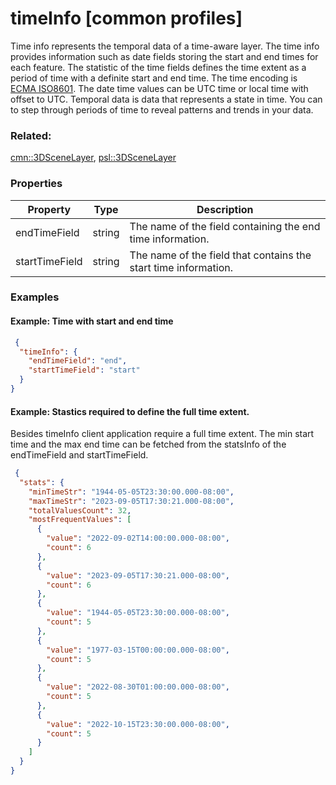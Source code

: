 # timeInfo [common profiles]

Time info represents the temporal data of a time-aware layer. The time info provides information such as date fields storing the start and end times for each feature. The statistic of the time fields defines the time extent as a period of time with a definite start and end time. The time encoding is [ECMA ISO8601](ECMA_ISO8601.md). The date time values can be UTC time or local time with offset to UTC. Temporal data is data that represents a state in time. You can to step through periods of time to reveal patterns and trends in your data.

### Related:

[cmn::3DSceneLayer](3DSceneLayer.cmn.md), [psl::3DSceneLayer](3DSceneLayer.psl.md)
### Properties

| Property | Type | Description |
| --- | --- | --- |
| endTimeField | string | The name of the field containing the end time information. |
| startTimeField | string | The name of the field that contains the start time information. |

### Examples 

#### Example: Time with start and end time 

```json
 {
  "timeInfo": {
    "endTimeField": "end",
    "startTimeField": "start"
  }
} 
```

#### Example: Stastics required to define the full time extent. 

Besides timeInfo client application require a full time extent. The min start time and the max end time can be fetched from the statsInfo of the endTimeField and startTimeField. 

```json
 {
  "stats": {
    "minTimeStr": "1944-05-05T23:30:00.000-08:00",
    "maxTimeStr": "2023-09-05T17:30:21.000-08:00",
    "totalValuesCount": 32,
    "mostFrequentValues": [
      {
        "value": "2022-09-02T14:00:00.000-08:00",
        "count": 6
      },
      {
        "value": "2023-09-05T17:30:21.000-08:00",
        "count": 6
      },
      {
        "value": "1944-05-05T23:30:00.000-08:00",
        "count": 5
      },
      {
        "value": "1977-03-15T00:00:00.000-08:00",
        "count": 5
      },
      {
        "value": "2022-08-30T01:00:00.000-08:00",
        "count": 5
      },
      {
        "value": "2022-10-15T23:30:00.000-08:00",
        "count": 5
      }
    ]
  }
} 
```


